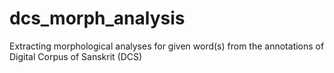# dcs_morph_analysis
Extracting morphological analyses for given word(s) from the annotations of Digital Corpus of Sanskrit (DCS)
